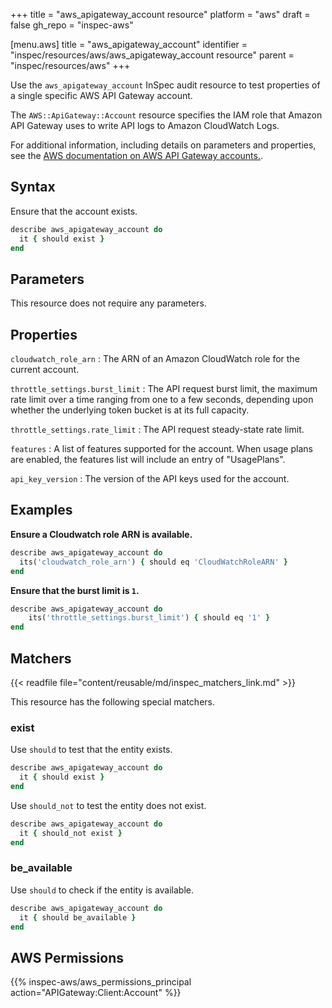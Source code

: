 +++
title = "aws_apigateway_account resource"
platform = "aws"
draft = false
gh_repo = "inspec-aws"

[menu.aws]
title = "aws_apigateway_account"
identifier = "inspec/resources/aws/aws_apigateway_account resource"
parent = "inspec/resources/aws"
+++

Use the `aws_apigateway_account` InSpec audit resource to test properties of a single specific AWS API Gateway account.

The `AWS::ApiGateway::Account` resource specifies the IAM role that Amazon API Gateway uses to write API logs to Amazon CloudWatch Logs.

For additional information, including details on parameters and properties, see the [AWS documentation on AWS API Gateway accounts.](https://docs.aws.amazon.com/AWSCloudFormation/latest/UserGuide/aws-resource-apigateway-account.html).

## Syntax

Ensure that the account exists.

```ruby
describe aws_apigateway_account do
  it { should exist }
end
```

## Parameters

This resource does not require any parameters.

## Properties

`cloudwatch_role_arn`
: The ARN of an Amazon CloudWatch role for the current account.

`throttle_settings.burst_limit`
: The API request burst limit, the maximum rate limit over a time ranging from one to a few seconds, depending upon whether the underlying token bucket is at its full capacity.

`throttle_settings.rate_limit`
: The API request steady-state rate limit.

`features`
: A list of features supported for the account. When usage plans are enabled, the features list will include an entry of "UsagePlans".

`api_key_version`
: The version of the API keys used for the account.

## Examples

**Ensure a Cloudwatch role ARN is available.**

```ruby
describe aws_apigateway_account do
  its('cloudwatch_role_arn') { should eq 'CloudWatchRoleARN' }
end
```

**Ensure that the burst limit is `1`.**

```ruby
describe aws_apigateway_account do
    its('throttle_settings.burst_limit') { should eq '1' }
end
```

## Matchers

{{< readfile file="content/reusable/md/inspec_matchers_link.md" >}}

This resource has the following special matchers.

### exist

Use `should` to test that the entity exists.

```ruby
describe aws_apigateway_account do
  it { should exist }
end
```

Use `should_not` to test the entity does not exist.

```ruby
describe aws_apigateway_account do
  it { should_not exist }
end
```

### be_available

Use `should` to check if the entity is available.

```ruby
describe aws_apigateway_account do
  it { should be_available }
end
```

## AWS Permissions

{{% inspec-aws/aws_permissions_principal action="APIGateway:Client:Account" %}}
